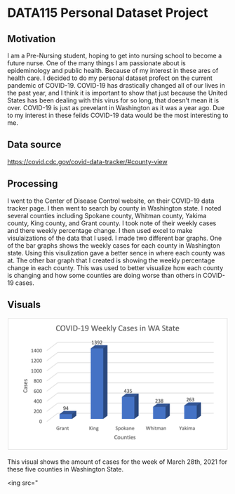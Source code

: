 # DATA115 Personal Dataset Project

## Motivation

I am a Pre-Nursing student, hoping to get into nursing school to become a future nurse. One of the many things I am passionate about is epideminology and public health. Because of my interest in these ares of health care. I decided to do my personal dataset profect on the current pandemic of COVID-19. COVID-19 has drastically changed all of our lives in the past year, and I think it is important to show that just because the United States has been dealing with this virus for so long, that doesn't mean it is over. COVID-19 is just as prevelant in Washington as it was a year ago. Due to my interest in these feilds COVID-19 data would be the most interesting to me. 

## Data source 

https://covid.cdc.gov/covid-data-tracker/#county-view 

## Processing 

I went to the Center of Disease Control website, on their COVID-19 data tracker page. I then went to search by county in Washington state. I noted several counties including Spokane county, Whitman county, Yakima county, King county, and Grant county. I took note of their weekly cases and there weekly percentage change. I then used excel to make visulaizations of the data that I used. I made two different bar graphs. One of the bar graphs shows the weekly cases for each county in Washington state. Using this visulization gave a better sence in where each county was at. The other bar graph that I created is showing the weekly percentage change in each county. This was used to better visualize how each county is changing and how some counties are doing worse than others in COVID-19 cases. 


## Visuals 

<img src="https://raw.githubusercontent.com/kaylaroberts17/DATA-REPO/main/Weekly%20Cases.png">

This visual shows the amount of cases for the week of March 28th, 2021 for these five counties in Washington State. 

<ing src="
